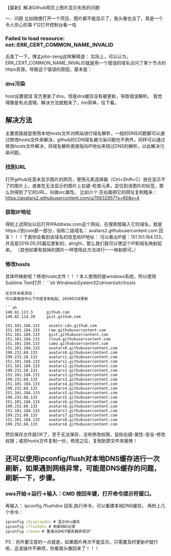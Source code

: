 【最新】解决Github网页上图片显示失败的问题

一、问题
比如随便打开一个项目，图片都不能显示了，我头像也没了，真是一个令人伤心的事
F12打开控制台看一哈

### Failed to load resource: net::ERR_CERT_COMMON_NAME_INVALID
去查了一下，博主john-zeng这样解释道：
实际上，可以认为，ERR_CERT_COMMON_NAME_INVALID就是用一个错误的域名访问了某个节点的https资源。导致这个错误的原因，基本是：

### dns污染
host设置错误
官方更新了dns，但是dns缓存没有被更新，导致错误解析。
我觉得像是有点道理，解决方法就粗来了，hin简单，往下看。

## 解决方法
主要思路就是使用本地hosts文件对网站进行域名解析，一般的DNS问题都可以通过修改hosts文件来解决，github的CDN域名被污染问题也不例外，同样可以通过修改hosts文件解决，将域名解析直接指向IP地址来绕过DNS的解析，以此解决污染问题。

### 找到URL
打开github任意未显示图片的网页，使用元素选择器（Ctrl+Shift+C）放在显示不了的图片上，或者在无法显示的图片上右键-检查元素，定位到该图片的标签，那么你得到了它的URL，叫做src属性。
比如介个
在右面把它的网址复制粗来：
https://avatars2.githubusercontent.com/u/15832957?s=60&v=4
### 获取IP地址
得到上述网址以后打开IPAddress.com这个网站，在搜索框输入它的域名，就是https://到com那一部分，俗称二级域名：
avatars2.githubusercontent.com
回车！！！下面你会看到该域名的信息和IP地址：
可以看出IP是：151.101.184.133，并且是2019.05.05最后更新的，alright，那么我们就可以使这个IP和域名映射起来。
（其他如果有挂掉的图片一样使用此方法进行一一映射即可。）

### 修改hosts
具体咋映射呢？修改hosts文件！！！本人使用的是windows系统，所以使用Sublime Text打开：```sh
Windows\System32\drivers\etc\hosts
```
在文件末尾添加：
可以直接选中以下内容复制粘贴，20200328更新

​```sh
140.82.113.3      github.com
140.82.114.20     gist.github.com

151.101.184.133    assets-cdn.github.com
151.101.184.133    raw.githubusercontent.com
151.101.184.133    gist.githubusercontent.com
151.101.184.133    cloud.githubusercontent.com
151.101.184.133    camo.githubusercontent.com
151.101.184.133    avatars0.githubusercontent.com
199.232.68.133     avatars0.githubusercontent.com
199.232.28.133     avatars1.githubusercontent.com
151.101.184.133    avatars1.githubusercontent.com
151.101.184.133    avatars2.githubusercontent.com
199.232.28.133     avatars2.githubusercontent.com
151.101.184.133    avatars3.githubusercontent.com
199.232.68.133     avatars3.githubusercontent.com
151.101.184.133    avatars4.githubusercontent.com
199.232.68.133     avatars4.githubusercontent.com
151.101.184.133    avatars5.githubusercontent.com
199.232.68.133     avatars5.githubusercontent.com
151.101.184.133    avatars6.githubusercontent.com
199.232.68.133     avatars6.githubusercontent.com
151.101.184.133    avatars7.githubusercontent.com
199.232.68.133     avatars7.githubusercontent.com
151.101.184.133    avatars8.githubusercontent.com
199.232.68.133     avatars8.githubusercontent.com
```

然后保存文件就OK了，至于无法保存，没有修改权限，鼠标右键-属性-安全-修改权限；或将hosts文件复制一份，修改之后，复制到原文件夹替换！
## 还可以使用ipconfig/flush对本地DNS缓存进行一次刷新，如果遇到网络异常，可能是DNS缓存的问题，刷新一下，步骤。

### ows开始→运行→输入：CMD 按回车键，打开命令提示符窗口。
再输入： ipconfig /flushdns 回车,执行命令，可以重建本地DNS缓存。
再附上几个命令：
```cmd
ipconfig /displaydns # 显示dns缓存 
ipconfig /flushdns # 刷新DNS记录 
ipconfig /renew # 重请从DHCP服务器获得IP 
```
PS：另外要注意的一点就是，如果图片再次不能显示，只需要及时更新IP就行啦，这波操作不麻烦，你看我头像回来了！！！

